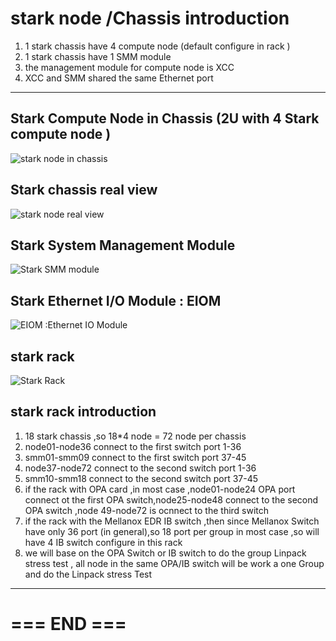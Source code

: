 # stark node /Chassis introduction

1. 1 stark chassis have 4 compute node (default configure in rack )
2. 1 stark chassis have 1 SMM module 
3. the management module for compute node is XCC
4. XCC and SMM shared the same Ethernet port 
---

## Stark Compute Node in Chassis (2U with 4 Stark compute node )
![stark node in chassis ](http://img0.ph.126.net/e1wqSR56wgzUwnwkOf49uQ==/1280992619029733622.png)
## Stark chassis real view
![stark node real view](http://img1.ph.126.net/xJPogqvY4dDavKPp_E_9Cw==/6632258536795526287.png)
## Stark System Management Module
![Stark SMM module ](http://img0.ph.126.net/bptwbVteaKre35VrpdwH5A==/6632277228493198101.png)
## Stark Ethernet I/O Module : EIOM 
![EIOM :Ethernet IO Module ](http://img2.ph.126.net/loy7SQOmV1-bkyiS1fxKOg==/6632232148516465091.png)

## stark rack 

![Stark Rack ](http://img0.ph.126.net/fKClw05HFg6BaGsnXXkefw==/6632527917144333480.png)

## stark rack introduction
1. 18 stark chassis ,so 18*4 node = 72 node per chassis 
2. node01-node36 connect to the first switch port 1-36
3. smm01-smm09 connect to the first switch port 37-45
4. node37-node72 connect to the second switch port 1-36
5. smm10-smm18 connect to the second switch port 37-45
6. if the rack with OPA card ,in most case ,node01-node24 OPA port connect ot the first  OPA switch,node25-node48 connect to the second OPA switch ,node 49-node72 is ocnnect to the third switch
7. if the rack with the Mellanox EDR IB switch ,then since Mellanox Switch  have only 36 port (in general),so 18 port per group in most case ,so will have 4 IB switch configure in this rack 
8. we will base on the OPA Switch or IB switch to do the group Linpack stress test , all node in the same OPA/IB switch will be work a one Group and do the Linpack stress Test
--- 
#  === END ===  
